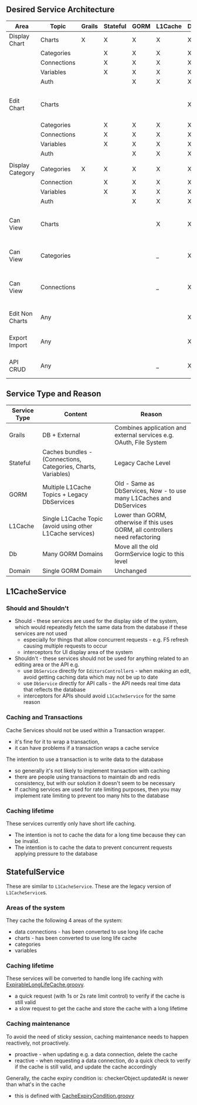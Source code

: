 ## Desired Service Architecture

| Area             | Topic       | Grails | Stateful | GORM | L1Cache | DB | Domain | Reason                           |
|------------------|-------------|--------|----------|------|---------|----|--------|----------------------------------|
| Display Chart    | Charts      | X      | X        | X    | X       | X  | X      |                                  | 
|                  | Categories  |        | X        | X    | X       | X  | X      |                                  | 
|                  | Connections |        | X        | X    | X       | X  | X      |                                  | 
|                  | Variables   |        | X        | X    | X       | X  | X      |                                  | 
|                  | Auth        |        |          | X    | X       | X  | X      |                                  | 
|                  |             |        |          |      |         |    |        |                                  | 
| Edit Chart       | Charts      |        |          |      |         | X  | X      | Different from Display Chart     | 
|                  | Categories  |        | X        | X    | X       | X  | X      |                                  | 
|                  | Connections |        | X        | X    | X       | X  | X      |                                  | 
|                  | Variables   |        | X        | X    | X       | X  | X      |                                  | 
|                  | Auth        |        |          | X    | X       | X  | X      |                                  | 
|                  |             |        |          |      |         |    |        |                                  | 
| Display Category | Categories  | X      | X        | X    | X       | X  | X      |                                  | 
|                  | Connection  |        | X        | X    | X       | X  | X      |                                  | 
|                  | Variables   |        | X        | X    | X       | X  | X      |                                  | 
|                  | Auth        |        |          | X    | X       | X  | X      |                                  | 
|                  |             |        |          |      |         |    |        |                                  | 
| Can View         | Charts      |        |          |      | X       | X  | X      | Designed for concurrent requests | 
| Can View         | Categories  |        |          |      | _       | X  | X      | Designed for concurrent requests | 
| Can View         | Connections |        |          |      | _       | X  | X      | Designed for concurrent requests | 
|                  |             |        |          |      |         |    |        |                                  | 
| Edit Non Charts  | Any         |        |          |      |         | X  | X      | should use realtime data         | 
| Export Import    | Any         |        |          |      |         | X  | X      | should use realtime data         | 
| API CRUD         | Any         |        |          |      | _       | X  | X      | should use realtime data         | 

## Service Type and Reason

| Service Type | Content                                                       | Reason                                                                         |
|--------------|---------------------------------------------------------------|--------------------------------------------------------------------------------|
| Grails       | DB + External                                                 | Combines application and external services e.g. OAuth, File System             |
| Stateful     | Caches bundles - (Connections, Categories, Charts, Variables) | Legacy Cache Level                                                             |
| GORM         | Multiple L1Cache Topics + Legacy DbServices                   | Old - Same as DbServices, Now - to use many L1Caches and DbServices            |
| L1Cache      | Single L1Cache Topic (avoid using other L1Cache services)     | Lower than GORM, otherwise if this uses GORM, all controllers need refactoring |
| Db           | Many GORM Domains                                             | Move all the old GormService logic to this level                               |
| Domain       | Single GORM Domain                                            | Unchanged                                                                      |

## L1CacheService

### Should and Shouldn't

- Should - these services are used for the display side of the system, which would repeatedly fetch the same data from the database if these services are not used
    - especially for things that allow concurrent requests - e.g. F5 refresh causing multiple requests to occur
    - interceptors for UI display area of the system
- Shouldn't - these services should not be used for anything related to an editing area or the API e.g.
    - use `DbService` directly for `EditorsController`s - when making an edit, avoid getting caching data which may not be up to date
    - use `DbService` directly for API calls - the API needs real time data that reflects the database
    - interceptors for APIs should avoid `L1CacheService` for the same reason

### Caching and Transactions

Cache Services should not be used within a Transaction wrapper.

- it's fine for it to wrap a transaction,
- it can have problems if a transaction wraps a cache service

The intention to use a transaction is to write data to the database

- so generally it's not likely to implement transaction with caching
- there are people using transactions to maintain db and redis consistency, but with our solution it doesn't seem to be necessary
- If caching services are used for rate limiting purposes, then you may implement rate limiting to prevent too many hits to the database

### Caching lifetime

These services currently only have short life caching.

- The intention is not to cache the data for a long time because they can be invalid.
- The intention is to cache the data to prevent concurrent requests applying pressure to the database

## StatefulService

These are similar to `L1CacheService`. These are the legacy version of `L1CacheService`s.

### Areas of the system

They cache the following 4 areas of the system:

- data connections - has been converted to use long life cache
- charts - has been converted to use long life cache
- categories
- variables

### Caching lifetime

These services will be converted to handle long life caching with [ExpirableLongLifeCache.groovy](../../../../../src/main/groovy/com/panintelligence/cache/util/ttl/ExpirableLongLifeCache.groovy).

- a quick request (with 1s or 2s rate limit control) to verify if the cache is still valid
- a slow request to get the cache and store the cache with a long lifetime

### Caching maintenance

To avoid the need of sticky session, caching maintenance needs to happen reactively, not proactively.

- proactive - when updating e.g. a data connection, delete the cache
- reactive - when requesting a data connection, do a quick check to verify if the cache is still valid, and update the cache accordingly

Generally, the cache expiry condition is: checkerObject.updatedAt is newer than what's in the cache

- this is defined with [CacheExpiryCondition.groovy](../../../../../src/main/groovy/com/panintelligence/cache/util/ttl/CacheExpiryCondition.groovy)
